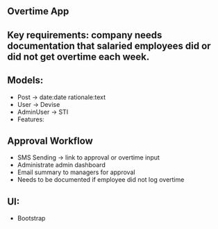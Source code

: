  ## Overtime App

## Key requirements: company needs documentation that salaried employees did or did not get overtime each week.

## Models:

- Post -> date:date rationale:text
- User -> Devise
- AdminUser -> STI
- Features:

## Approval Workflow
- SMS Sending -> link to approval or overtime input
- Administrate admin dashboard
- Email summary to managers for approval
- Needs to be documented if employee did not log overtime

## UI:

- Bootstrap